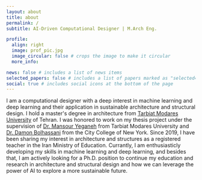 ```yaml
---
layout: about
title: about
permalink: /
subtitle: AI-Driven Computational Designer | M.Arch Eng.

profile:
  align: right
  image: prof_pic.jpg
  image_circular: false # crops the image to make it circular
  more_info: 

news: false # includes a list of news items
selected_papers: false # includes a list of papers marked as "selected={true}"
social: true # includes social icons at the bottom of the page
---
```




I am a computational designer with a deep interest in machine learning and deep learning and their application in sustainable architecture and structural design. I hold a master's degree in architecture from [Tarbiat Modares University](https://en.modares.ac.ir/) of Tehran. I was honored to work on my thesis project under the supervision of [Dr. Mansour Yeganeh](https://www.modares.ac.ir/en-pro/academic_staff/yeganeh) from Tarbiat Modares University and [Dr. Damon Bolhassani](https://ssa.ccny.cuny.edu/blog/people/damon-bolhassani/) from the City College of New York. Since 2019, I have been sharing my interest in architecture and structures as a registered teacher in the Iran Ministry of Education. Currantly, I am enthusiasticly developing my skills in machine learning and deep learning, and besides that, I am actively looking for a Ph.D. position to continue my education and research in architecture and structural design and how we can leverage the power of AI to explore a more sustainable future.
